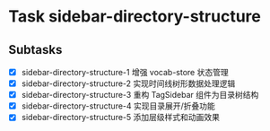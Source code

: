 # Task sidebar-directory-structure

## Subtasks
- [x] sidebar-directory-structure-1 增强 vocab-store 状态管理
- [x] sidebar-directory-structure-2 实现时间线树形数据处理逻辑
- [x] sidebar-directory-structure-3 重构 TagSidebar 组件为目录树结构
- [x] sidebar-directory-structure-4 实现目录展开/折叠功能
- [x] sidebar-directory-structure-5 添加层级样式和动画效果